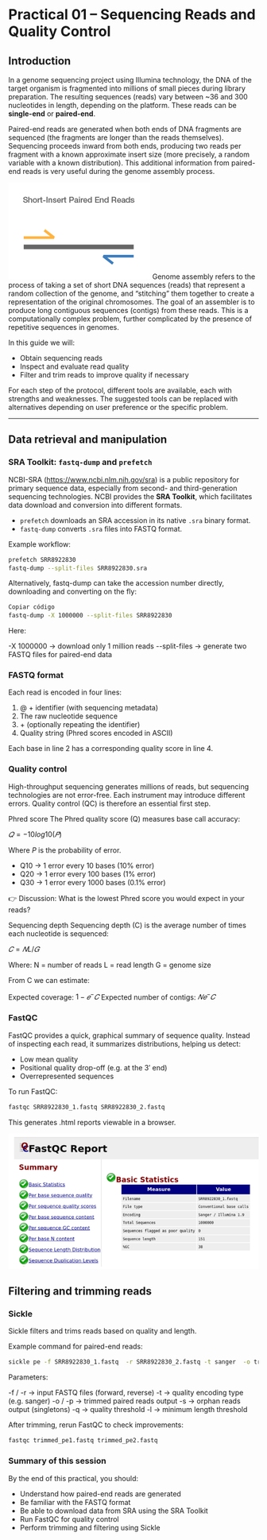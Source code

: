 # Practical 01 – Sequencing Reads and Quality Control

## Introduction
In a genome sequencing project using Illumina technology, the DNA of the target organism is fragmented into millions of small pieces during library preparation. The resulting sequences (reads) vary between ~36 and 300 nucleotides in length, depending on the platform. These reads can be **single-end** or **paired-end**.


Paired-end reads are generated when both ends of DNA fragments are sequenced (the fragments are longer than the reads themselves). Sequencing proceeds inward from both ends, producing two reads per fragment with a known approximate insert size (more precisely, a random variable with a known distribution). This additional information from paired-end reads is very useful during the genome assembly process.

![short insert](img/shor-insert.png)
Genome assembly refers to the process of taking a set of short DNA sequences (reads) that represent a random collection of the genome, and “stitching” them together to create a representation of the original chromosomes. The goal of an assembler is to produce long contiguous sequences (contigs) from these reads. This is a computationally complex problem, further complicated by the presence of repetitive sequences in genomes.

In this guide we will:
- Obtain sequencing reads  
- Inspect and evaluate read quality  
- Filter and trim reads to improve quality if necessary  

For each step of the protocol, different tools are available, each with strengths and weaknesses. The suggested tools can be replaced with alternatives depending on user preference or the specific problem.

---

## Data retrieval and manipulation

### SRA Toolkit: `fastq-dump` and `prefetch`
NCBI-SRA (https://www.ncbi.nlm.nih.gov/sra) is a public repository for primary sequence data, especially from second- and third-generation sequencing technologies. NCBI provides the **SRA Toolkit**, which facilitates data download and conversion into different formats.

- `prefetch` downloads an SRA accession in its native `.sra` binary format.  
- `fastq-dump` converts `.sra` files into FASTQ format.  

Example workflow:
```bash
prefetch SRR8922830
fastq-dump --split-files SRR8922830.sra
```
Alternatively, fastq-dump can take the accession number directly, downloading and converting on the fly:

```bash
Copiar código
fastq-dump -X 1000000 --split-files SRR8922830
```
Here:

-X 1000000 → download only 1 million reads
--split-files → generate two FASTQ files for paired-end data

### FASTQ format
Each read is encoded in four lines:

1. @ + identifier (with sequencing metadata)
2. The raw nucleotide sequence
3. \+ (optionally repeating the identifier)
4. Quality string (Phred scores encoded in ASCII)

Each base in line 2 has a corresponding quality score in line 4.

### Quality control
High-throughput sequencing generates millions of reads, but sequencing technologies are not error-free. Each instrument may introduce different errors. Quality control (QC) is therefore an essential first step.

Phred score
The Phred quality score (Q) measures base call accuracy:

$𝑄 = −10log 10(𝑃)$

Where *P* is the probability of error.

* Q10 → 1 error every 10 bases (10% error)
* Q20 → 1 error every 100 bases (1% error)
* Q30 → 1 error every 1000 bases (0.1% error)

👉 Discussion: What is the lowest Phred score you would expect in your reads?

Sequencing depth
Sequencing depth (C) is the average number of times each nucleotide is sequenced:

$𝐶=𝑁L/𝐺$

Where:
N = number of reads
L = read length
G = genome size

From C we can estimate:

Expected coverage: $1−𝑒^-𝐶$
Expected number of contigs: $𝑁𝑒^−𝐶$


### FastQC
FastQC provides a quick, graphical summary of sequence quality. Instead of inspecting each read, it summarizes distributions, helping us detect:

- Low mean quality
- Positional quality drop-off (e.g. at the 3′ end)
- Overrepresented sequences

To run FastQC:

```bash
fastqc SRR8922830_1.fastq SRR8922830_2.fastq
```
This generates .html reports viewable in a browser.

![FastQC report](img/fastqc.png)

## Filtering and trimming reads
### Sickle
Sickle filters and trims reads based on quality and length.

Example command for paired-end reads:

```bash
sickle pe -f SRR8922830_1.fastq  -r SRR8922830_2.fastq -t sanger  -o trimmed_pe1.fastq   -p trimmed_pe2.fastq   -s trimmed_se.fastq  -q 27 -l 90
```

Parameters:

-f / -r → input FASTQ files (forward, reverse)
-t → quality encoding type (e.g. sanger)
-o / -p → trimmed paired reads output
-s → orphan reads output (singletons)
-q → quality threshold
-l → minimum length threshold

After trimming, rerun FastQC to check improvements:

```bash
fastqc trimmed_pe1.fastq trimmed_pe2.fastq
```

### Summary of this session
By the end of this practical, you should:

* Understand how paired-end reads are generated
* Be familiar with the FASTQ format
* Be able to download data from SRA using the SRA Toolkit
* Run FastQC for quality control
* Perform trimming and filtering using Sickle